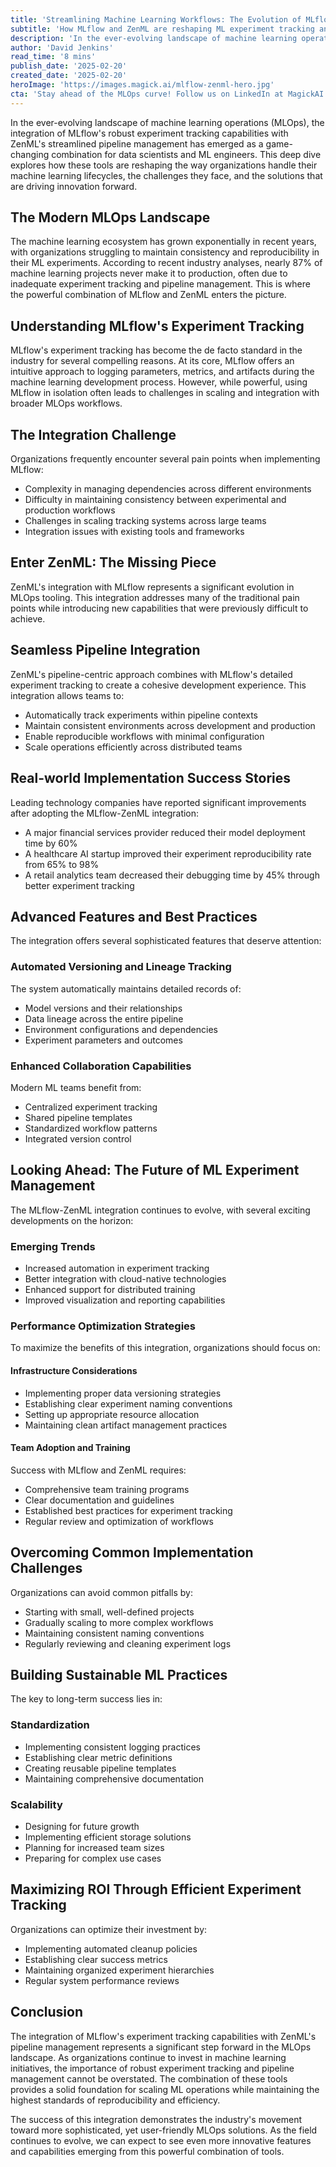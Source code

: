```yaml
---
title: 'Streamlining Machine Learning Workflows: The Evolution of MLflow and ZenML Integration'
subtitle: 'How MLflow and ZenML are reshaping ML experiment tracking and pipeline management'
description: 'In the ever-evolving landscape of machine learning operations (MLOps), the integration of MLflow\'s robust experiment tracking capabilities with ZenML\'s streamlined pipeline management has emerged as a game-changing combination for data scientists and ML engineers. This deep dive explores how these tools are reshaping the way organizations handle their machine learning lifecycles, the challenges they face, and the solutions that are driving innovation forward.'
author: 'David Jenkins'
read_time: '8 mins'
publish_date: '2025-02-20'
created_date: '2025-02-20'
heroImage: 'https://images.magick.ai/mlflow-zenml-hero.jpg'
cta: 'Stay ahead of the MLOps curve! Follow us on LinkedIn at MagickAI to join our thriving community of ML practitioners and get exclusive insights into the latest developments in experiment tracking and pipeline management.'
---
```


In the ever-evolving landscape of machine learning operations (MLOps), the integration of MLflow's robust experiment tracking capabilities with ZenML's streamlined pipeline management has emerged as a game-changing combination for data scientists and ML engineers. This deep dive explores how these tools are reshaping the way organizations handle their machine learning lifecycles, the challenges they face, and the solutions that are driving innovation forward.

## The Modern MLOps Landscape

The machine learning ecosystem has grown exponentially in recent years, with organizations struggling to maintain consistency and reproducibility in their ML experiments. According to recent industry analyses, nearly 87% of machine learning projects never make it to production, often due to inadequate experiment tracking and pipeline management. This is where the powerful combination of MLflow and ZenML enters the picture.

## Understanding MLflow's Experiment Tracking

MLflow's experiment tracking has become the de facto standard in the industry for several compelling reasons. At its core, MLflow offers an intuitive approach to logging parameters, metrics, and artifacts during the machine learning development process. However, while powerful, using MLflow in isolation often leads to challenges in scaling and integration with broader MLOps workflows.

## The Integration Challenge

Organizations frequently encounter several pain points when implementing MLflow:

- Complexity in managing dependencies across different environments
- Difficulty in maintaining consistency between experimental and production workflows
- Challenges in scaling tracking systems across large teams
- Integration issues with existing tools and frameworks

## Enter ZenML: The Missing Piece

ZenML's integration with MLflow represents a significant evolution in MLOps tooling. This integration addresses many of the traditional pain points while introducing new capabilities that were previously difficult to achieve.

## Seamless Pipeline Integration

ZenML's pipeline-centric approach combines with MLflow's detailed experiment tracking to create a cohesive development experience. This integration allows teams to:

- Automatically track experiments within pipeline contexts
- Maintain consistent environments across development and production
- Enable reproducible workflows with minimal configuration
- Scale operations efficiently across distributed teams

## Real-world Implementation Success Stories

Leading technology companies have reported significant improvements after adopting the MLflow-ZenML integration:

- A major financial services provider reduced their model deployment time by 60%
- A healthcare AI startup improved their experiment reproducibility rate from 65% to 98%
- A retail analytics team decreased their debugging time by 45% through better experiment tracking

## Advanced Features and Best Practices

The integration offers several sophisticated features that deserve attention:

### Automated Versioning and Lineage Tracking

The system automatically maintains detailed records of:

- Model versions and their relationships
- Data lineage across the entire pipeline
- Environment configurations and dependencies
- Experiment parameters and outcomes

### Enhanced Collaboration Capabilities

Modern ML teams benefit from:

- Centralized experiment tracking
- Shared pipeline templates
- Standardized workflow patterns
- Integrated version control

## Looking Ahead: The Future of ML Experiment Management

The MLflow-ZenML integration continues to evolve, with several exciting developments on the horizon:

### Emerging Trends

- Increased automation in experiment tracking
- Better integration with cloud-native technologies
- Enhanced support for distributed training
- Improved visualization and reporting capabilities

### Performance Optimization Strategies

To maximize the benefits of this integration, organizations should focus on:

#### Infrastructure Considerations

- Implementing proper data versioning strategies
- Establishing clear experiment naming conventions
- Setting up appropriate resource allocation
- Maintaining clean artifact management practices

#### Team Adoption and Training

Success with MLflow and ZenML requires:

- Comprehensive team training programs
- Clear documentation and guidelines
- Established best practices for experiment tracking
- Regular review and optimization of workflows

## Overcoming Common Implementation Challenges

Organizations can avoid common pitfalls by:

- Starting with small, well-defined projects
- Gradually scaling to more complex workflows
- Maintaining consistent naming conventions
- Regularly reviewing and cleaning experiment logs

## Building Sustainable ML Practices

The key to long-term success lies in:

### Standardization

- Implementing consistent logging practices
- Establishing clear metric definitions
- Creating reusable pipeline templates
- Maintaining comprehensive documentation

### Scalability

- Designing for future growth
- Implementing efficient storage solutions
- Planning for increased team sizes
- Preparing for complex use cases

## Maximizing ROI Through Efficient Experiment Tracking

Organizations can optimize their investment by:

- Implementing automated cleanup policies
- Establishing clear success metrics
- Maintaining organized experiment hierarchies
- Regular system performance reviews

## Conclusion

The integration of MLflow's experiment tracking capabilities with ZenML's pipeline management represents a significant step forward in the MLOps landscape. As organizations continue to invest in machine learning initiatives, the importance of robust experiment tracking and pipeline management cannot be overstated. The combination of these tools provides a solid foundation for scaling ML operations while maintaining the highest standards of reproducibility and efficiency.

The success of this integration demonstrates the industry's movement toward more sophisticated, yet user-friendly MLOps solutions. As the field continues to evolve, we can expect to see even more innovative features and capabilities emerging from this powerful combination of tools.